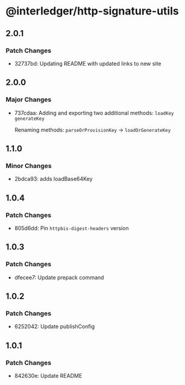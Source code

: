 # @interledger/http-signature-utils

## 2.0.1

### Patch Changes

- 32737bd: Updating README with updated links to new site

## 2.0.0

### Major Changes

- 737cdaa: Adding and exporting two additional methods: `loadKey` `generateKey`

  Renaming methods: `parseOrProvisionKey` -> `loadOrGenerateKey`

## 1.1.0

### Minor Changes

- 2bdca93: adds loadBase64Key

## 1.0.4

### Patch Changes

- 805d6dd: Pin `httpbis-digest-headers` version

## 1.0.3

### Patch Changes

- dfecee7: Update prepack command

## 1.0.2

### Patch Changes

- 6252042: Update publishConfig

## 1.0.1

### Patch Changes

- 842630e: Update README

